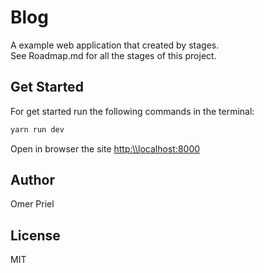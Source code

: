 # Blog

A example web application that created by stages. \
See Roadmap.md for all the stages of this project.

## Get Started

For get started run the following commands in the terminal:

```bash
yarn run dev
```

Open in browser the site <http:\\localhost:8000>

## Author

Omer Priel

## License

MIT
